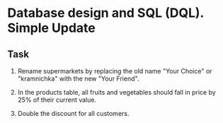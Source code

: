 # Database design and SQL (DQL). Simple Update

## Task  

1. Rename supermarkets by replacing the old name "Your Choice" or "kramnichka" with the new "Your Friend".

2. In the products table, all fruits and vegetables should fall in price by 25% of their current value.

3. Double the discount for all customers.

